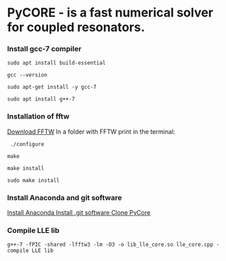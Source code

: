 # PyCORE - is a fast numerical solver for coupled resonators.

### Install gcc-7 compiler
~~~
sudo apt install build-essential
~~~
~~~
gcc --version
~~~
~~~
sudo apt-get install -y gcc-7
~~~
~~~
sudo apt install g++-7
~~~

### Installation of fftw
[Download FFTW](http://www.fftw.org/download.html)
In a folder with FFTW print in the terminal:
~~~
 ./configure
 ~~~
 ~~~
make
~~~
~~~
make install
~~~
~~~
sudo make install
~~~

### Install Anaconda and git software

[Install Anaconda ](https://docs.anaconda.com/anaconda/install/linux/)
[Install .git software ](https://tutorialforlinux.com/2020/07/17/step-by-step-gitahead-ubuntu-20-04-installation-guide/2/ )
[Clone PyCore](https://github.com/ElKosto/PyCORe/tree/PyCORe++)


### Compile LLE lib
~~~
g++-7 -fPIC -shared -lfftw3 -lm -O3 -o lib_lle_core.so lle_core.cpp - compile LLE lib
~~~


